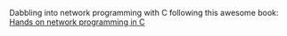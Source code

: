 Dabbling into network programming with C following this awesome book: [Hands on network programming in C](https://github.com/codeplea/Hands-On-Network-Programming-with-C)
